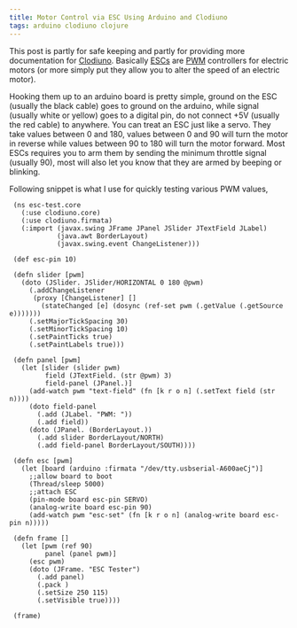 ```yaml
---
title: Motor Control via ESC Using Arduino and Clodiuno
tags: arduino clodiuno clojure
---
```


This post is partly for safe keeping and partly for providing more
documentation for [Clodiuno](/clodiuno.markdown). Basically
[ESCs](http://en.wikipedia.org/wiki/Electronic_speed_control) are
[PWM](http://en.wikipedia.org/wiki/Pulse-width_modulation) controllers
for electric motors (or more simply put they allow you to alter the
speed of an electric motor). 

Hooking them up to an arduino board is pretty simple, ground on the ESC
(usually the black cable) goes to ground on the arduino, while signal
(usually white or yellow) goes to a digital pin, do not connect +5V
(usually the red cable) to anywhere. You can treat an ESC just like a
servo. They take values between 0 and 180, values between 0 and 90 will
turn the motor in reverse while values between 90 to 180 will turn the
motor forward. Most ESCs requires you to arm them by sending the minimum
throttle signal (usually 90), most will also let you know that they are
armed by beeping or blinking.

Following snippet is what I use for quickly testing various PWM values,

     (ns esc-test.core
       (:use clodiuno.core)
       (:use clodiuno.firmata)
       (:import (javax.swing JFrame JPanel JSlider JTextField JLabel)
                (java.awt BorderLayout)
                (javax.swing.event ChangeListener)))

     (def esc-pin 10)

     (defn slider [pwm]
       (doto (JSlider. JSlider/HORIZONTAL 0 180 @pwm)
         (.addChangeListener 
          (proxy [ChangeListener] [] 
            (stateChanged [e] (dosync (ref-set pwm (.getValue (.getSource e)))))))
         (.setMajorTickSpacing 30)
         (.setMinorTickSpacing 10)
         (.setPaintTicks true)
         (.setPaintLabels true)))

     (defn panel [pwm]
       (let [slider (slider pwm)
             field (JTextField. (str @pwm) 3)
             field-panel (JPanel.)]
         (add-watch pwm "text-field" (fn [k r o n] (.setText field (str n))))
         (doto field-panel
           (.add (JLabel. "PWM: "))
           (.add field))
         (doto (JPanel. (BorderLayout.))
           (.add slider BorderLayout/NORTH)
           (.add field-panel BorderLayout/SOUTH))))

     (defn esc [pwm]
       (let [board (arduino :firmata "/dev/tty.usbserial-A600aeCj")]
         ;;allow board to boot
         (Thread/sleep 5000)
         ;;attach ESC
         (pin-mode board esc-pin SERVO)
         (analog-write board esc-pin 90)
         (add-watch pwm "esc-set" (fn [k r o n] (analog-write board esc-pin n)))))

     (defn frame []
       (let [pwm (ref 90)
             panel (panel pwm)]
         (esc pwm)
         (doto (JFrame. "ESC Tester")
           (.add panel)
           (.pack )
           (.setSize 250 115)
           (.setVisible true))))

     (frame)
